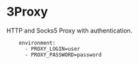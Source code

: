 # 3Proxy

HTTP and Socks5 Proxy with authentication. 
```
    environment:
      - PROXY_LOGIN=user
      - PROXY_PASSWORD=password
```
